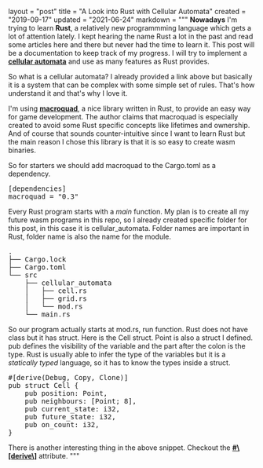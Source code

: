 layout = "post"
title = "A Look into Rust with Cellular Automata"
created = "2019-09-17"
updated = "2021-06-24"
markdown = """
**Nowadays** I'm trying to learn **Rust**, a relatively new programmming language which gets a lot of attention lately. I kept hearing the name Rust a lot in the past and read some articles here and there but never had the time to learn it. This post will be a documentation to keep track of my progress. I will try to implement a [**cellular automata**](https://en.wikipedia.org/wiki/Cellular_automaton) and use as many features as Rust provides.

<canvas id="glcanvas" tabindex='1' style='width: 640px;height: 512px;overflow: hidden;background: black;z-index: 0;'></canvas>
<!-- Minified and statically hosted version of https://github.com/not-fl3/miniquad/blob/master/native/sapp-wasm/js/gl.js -->
<script src="https://not-fl3.github.io/miniquad-samples/gl.js"></script>
<script>load('/assets/2021/automata.wasm');</script> <!-- Your compiled wasm file -->

So what is a cellular automata? I already provided a link above but basically it is a system that can be complex with some simple set of rules. That's how understand it and that's why I love it.

I'm using [**macroquad**](https://github.com/not-fl3/macroquad), a nice library written in Rust, to provide an easy way for game development. The author claims that macroquad is especially created to avoid some Rust specific concepts like lifetimes and ownership. And of course that sounds counter-intuitive since I want to learn Rust but the main reason I chose this library is that it is so easy to create wasm binaries.

So for starters we should add macroquad to the Cargo.toml as a dependency.
<pre class="prettyprint linenums">
[dependencies]
macroquad = "0.3"
</pre>

Every Rust program starts with a *main* function. My plan is to create all my future wasm programs in this repo, so I already created specific folder for this post, in this case it is cellular_automata. Folder names are important in Rust, folder name is also the name for the module.
<pre class="prettyprint">
.
├── Cargo.lock
├── Cargo.toml
└── src
    ├── cellular_automata
    │   ├── cell.rs
    │   ├── grid.rs
    │   └── mod.rs
    └── main.rs
</pre>

So our program actually starts at mod.rs, run function. Rust does not have class but it has struct. Here is the Cell struct. Point is also a struct I defined. pub defines the visibility of the variable and the part after the colon is the type. Rust is usually able to infer the type of the variables but it is a *statically typed* language, so it has to know the types inside a struct.
<pre class="prettyprint linenums">
#[derive(Debug, Copy, Clone)]
pub struct Cell {
    pub position: Point,
    pub neighbours: [Point; 8],
    pub current_state: i32,
    pub future_state: i32,
    pub on_count: i32,
}
</pre>
There is another interesting thing in the above snippet. Checkout the [**#\\[derive\\]**](https://doc.rust-lang.org/rust-by-example/trait/derive.html) attribute. 
"""
